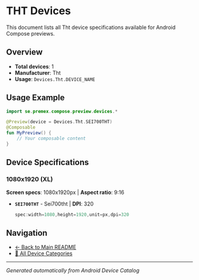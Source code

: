 # THT Devices

This document lists all Tht device specifications available for Android Compose previews.

## Overview

- **Total devices**: 1
- **Manufacturer**: Tht
- **Usage**: `Devices.Tht.DEVICE_NAME`

## Usage Example

```kotlin
import se.premex.compose.preview.devices.*

@Preview(device = Devices.Tht.SEI700THT)
@Composable
fun MyPreview() {
    // Your composable content
}
```

## Device Specifications

### 1080x1920 (XL)

**Screen specs**: 1080x1920px | **Aspect ratio**: 9:16

- **`SEI700THT`** - Sei700tht | **DPI**: 320
  ```kotlin
  spec:width=1080,height=1920,unit=px,dpi=320
  ```

## Navigation

- [← Back to Main README](../../README.md)
- [📱 All Device Categories](../README.md)

---
*Generated automatically from Android Device Catalog*

